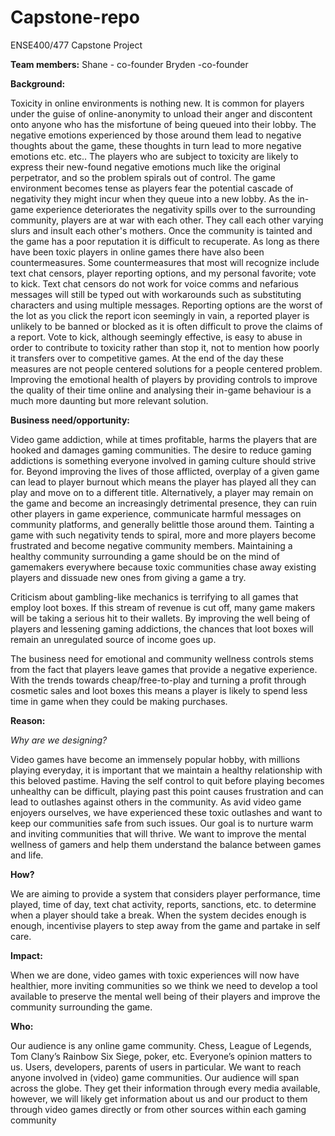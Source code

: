 # Capstone-repo
ENSE400/477 Capstone Project

**Team members:**
Shane - co-founder
Bryden -co-founder

**Background:**

Toxicity in online environments is nothing new. It is common for players under the guise of online-anonymity to unload their anger and discontent onto anyone who has the misfortune of being queued into their lobby. The negative emotions experienced by those around them lead to negative thoughts about the game, these thoughts in turn lead to more negative emotions etc. etc.. The players who are subject to toxicity are likely to express their new-found negative emotions much like the original perpetrator,  and so the problem spirals out of control. The game environment becomes tense as players fear the potential cascade of negativity they might incur when they queue into a new lobby. As the in-game experience deteriorates the negativity spills over to the surrounding community, players are at war with each other. They call each other varying slurs and insult each other's mothers. Once the community is tainted and the game has a poor reputation it is difficult to recuperate.
As long as there have been toxic players in online games there have also been countermeasures. Some countermeasures that most will recognize include text chat censors, player reporting options, and my personal favorite; vote to kick. Text chat censors do not work for voice comms and nefarious messages will still be typed out with workarounds such as substituting characters and using multiple messages. Reporting options are the worst of the lot as you click the report icon seemingly in vain, a reported player is unlikely to be banned or blocked as it is often difficult to prove the claims of a report. Vote to kick, although seemingly effective, is easy to abuse in order to contribute to toxicity rather than stop it, not to mention how poorly it transfers over to competitive games. At the end of the day these measures are not people centered solutions for a people centered problem. Improving the emotional health of players by providing controls to improve the quality of their time online and analysing their in-game behaviour is a much more daunting but more relevant solution.

**Business need/opportunity:**

Video game addiction, while at times profitable, harms the players that are hooked and damages gaming communities. The desire to reduce gaming addictions is something everyone involved in gaming culture should strive for. Beyond improving the lives of those afflicted, overplay of a given game can lead to player burnout which means the player has played all they can play and move on to a different title. Alternatively, a player may remain on the game and become an increasingly detrimental presence, they can ruin other players in game experience, communicate harmful messages on community platforms, and generally belittle those around them. Tainting a game with such negativity tends to spiral, more and more players become frustrated and become negative community members. Maintaining a healthy community surrounding a game should be on the mind of gamemakers everywhere because toxic communities chase away existing players and dissuade new ones from giving a game a try.

Criticism about gambling-like mechanics is terrifying to all games that employ loot boxes. If this stream of revenue is cut off, many game makers will be taking a serious hit to their wallets. By improving the well being of players and lessening gaming addictions, the chances that loot boxes will remain an unregulated source of income goes up.

The business need for emotional and community wellness controls stems from the fact that players leave games that provide a negative experience. With the trends towards cheap/free-to-play and turning a profit through cosmetic sales and loot boxes this means a player is likely to spend less time in game when they could be making purchases.

**Reason:**

*Why are we designing?*

Video games have become an immensely popular hobby, with millions playing everyday, it is important that we maintain a healthy relationship with this beloved pastime. Having the self control to quit before playing becomes unhealthy can be difficult, playing past this point causes frustration and can lead to outlashes against others in the community. As avid video game enjoyers ourselves, we have experienced these toxic outlashes and want to keep our communities safe from such issues. Our goal is to nurture warm and inviting communities that will thrive. We want to improve the mental wellness of gamers and help them understand the balance between games and life.

**How?**

We are aiming to provide a system that considers player performance, time played, time of day, text chat activity, reports, sanctions, etc. to determine when a player should take a break. When the system decides enough is enough, incentivise players to step away from the game and partake in self care.

**Impact:**

When we are done, video games with toxic experiences will now have healthier, more inviting communities so we think we need to develop a tool available to preserve the mental well being of their players and improve the community surrounding the game.

**Who:**

Our audience is any online game community. Chess, League of Legends, Tom Clany’s Rainbow Six Siege, poker, etc.
Everyone’s opinion matters to us. Users, developers, parents of users in particular.
We want to reach anyone involved in (video) game communities.
Our audience will span across the globe. They get their information through every media available, however, we will likely get information about us and our product to them through video games directly or from other sources within each gaming community

